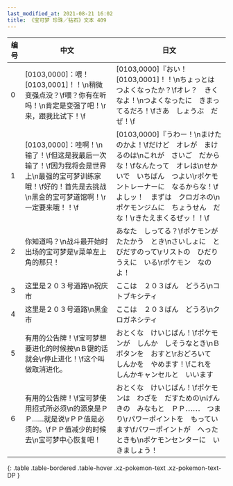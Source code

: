```yaml
---
last_modified_at: 2021-08-21 16:02
title: 《宝可梦 珍珠／钻石》文本 409
---
```

| 编号 | 中文 | 日文 |
| ---- | ---- | ---- |
| 0 | [0103,0000]：喂！[0103,0001]！！\n稍微变强点没？\f喂？你有在听吗！\n肯定是变强了吧！\r来，跟我比试下！\f | [0103,0000]『おい！　[0103,0001]！！\nちょっとは　つよくなったか？\fオレ？　きくなよ！\nつよくなったに　きまってるだろ！\fさあ　しょうぶ　だぜ！\f |
| 1 | [0103,0000]：哇啊！\n输了！\f但这是我最后一次输了！\f因为我将会是世界上\n最强的宝可梦训练家哦！\f好的！首先是去挑战\n黑金的宝可梦道馆啊！\r一定要来哦！！\f | [0103,0000]『うわー！\nまけたのかよ！\fだけど　オレが　まけるのは\nこれが　さいご　だからな！\fなんたって　オレは\nせかいで　いちばん　つよい\rポケモントレーナーに　なるからな！\fよしッ！　まずは　クロガネの\nポケモンジムに　ちょうせん　だな！\rきたえまくるぜッ！！\f |
| 2 | 你知道吗？\n战斗最开始时出场的宝可梦是\r菜单左上角的那只！ | あなた　しってる？\fポケモンが　たたかう　とき\nさいしょに　とびだすのって\rリストの　ひだりうえに　いる\rポケモン　なのよ！ |
| 3 | 这里是２０３号道路\n祝庆市 | ここは　２０３ばん　どうろ\nコトブキシティ |
| 4 | 这里是２０３号道路\n黑金市 | ここは　２０３ばん　どうろ\nクロガネシティ |
| 5 | 有用的公告牌！\f宝可梦想要进化的时候按\nＢ键的话就会\r停止进化！\f这个叫做取消进化。 | おとくな　けいじばん！\fポケモンが　しんか　しそうなとき\nＢボタンを　おすと\rおどろいて　しんかを　やめます！\fこれを　しんかキャンセルと　いいます |
| 6 | 有用的公告牌！\f宝可梦使用招式所必须\n的源泉是ＰＰ……就是说\rＰＰ值是必须的。\fＰＰ值减少的时候去\n宝可梦中心恢复吧！ | おとくな　けいじばん！\fポケモンは　わざを　だすための\nげんきの　みなもと　ＰＰ⋯⋯　つまり\rパワーポイントを　もっています\fパワーポイントが　へったときも\nポケモンセンターに　いきましょう！ |
{: .table .table-bordered .table-hover .xz-pokemon-text .xz-pokemon-text-DP }